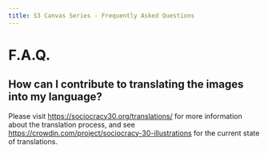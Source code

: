```yaml
---
title: S3 Canvas Series - Frequently Asked Questions
---
```


# F.A.Q.

## How can I contribute to translating the images into my language?

Please visit <https://sociocracy30.org/translations/> for more information about the translation process, and see <https://crowdin.com/project/sociocracy-30-illustrations> for the current state of translations.


